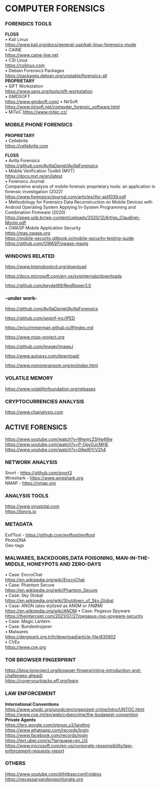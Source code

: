 # COMPUTER FORENSICS    

### FORENSICS TOOLS
**FLOSS**  
• Kali Linux  
https://www.kali.org/docs/general-use/kali-linux-forensics-mode  
• CAINE  
https://www.caine-live.net  
• CSI Linux  
https://csilinux.com  
• Debian Forensics Packages  
https://packages.debian.org/unstable/forensics-all  
**PROPRIETARY**    
• SIFT Workstation  
https://www.sans.org/tools/sift-workstation  
• GMDSOFT    
https://www.gmdsoft.com/
• NirSoft    
https://www.nirsoft.net/computer_forensic_software.html    
• MiTeC
https://www.mitec.cz/    


### MOBILE PHONE FORENSICS
**PROPRIETARY**    
• Cellebrite    
https://cellebrite.com  
  
**FLOSS**    
• Avilla Forensics  
https://github.com/AvillaDaniel/AvillaForensics  
• Mobile Verification Toolkit (MVT)  
https://docs.mvt.re/en/latest    
• Forensics Journal  
Comparative analysis of mobile forensic proprietary tools: an application in forensic investigation (2022)  
https://www.forensicscijournal.com/articles/jfsr-aid1039.pdf  
• Methodology for Forensics Data Reconstruction on Mobile Devices with Android Operating System Applying In-System Programming and Combination Firmware (2020)  
https://ppee.unb.br/wp-content/uploads/2020/12/Artigo_Claudinei-Morim.pdf  
• OWASP Mobile Application Security  
https://mas.owasp.org    
https://mobile-security.gitbook.io/mobile-security-testing-guide    
https://github.com/OWASP/owasp-mastg    

### WINDOWS RELATED  

https://www.hirensbootcd.org/download    

https://docs.microsoft.com/en-us/sysinternals/downloads  

https://github.com/keydet89/RegRipper3.0  

### -under work-  

https://github.com/AvillaDaniel/AvillaForensics  

https://github.com/sepinf-inc/IPED  

https://ericzimmerman.github.io/#!index.md  

https://www.misp-project.org    

https://github.com/imagej/ImageJ  

https://www.autopsy.com/download/  

https://www.nomoreransom.org/en/index.html  

### VOLATILE MEMORY
https://www.volatilityfoundation.org/releases  

### CRYPTOCURRENCIES ANALYSIS    
https://www.chainalysis.com    

## ACTIVE FORENSICS

https://www.youtube.com/watch?v=WwmcZSHw66w  
https://www.youtube.com/watch?v=P-OpyGJcMHE  
https://www.youtube.com/watch?v=0AwI6YrV2h4  

### NETWORK ANALYSIS
Snort - https://github.com/snort3  
Wireshark - https://www.wireshark.org  
NMAP - https://nmap.org  

### ANALYSIS TOOLS    
https://www.virustotal.com  
https://binvis.io  

### METADATA  
ExifTool - https://github.com/exiftool/exiftool  
PhotoDNA  
Geo-tags  

### MALWARES, BACKDOORS,DATA POISONING, MAN-IN-THE-MIDDLE, HONEYPOTS AND ZERO-DAYS  
• Case: EncroChat  
https://en.wikipedia.org/wiki/EncroChat    
• Case: Phantom Secure    
https://en.wikipedia.org/wiki/Phantom_Secure    
• Case: Sky Global    
https://en.wikipedia.org/wiki/Shutdown_of_Sky_Global    
• Case: ANON (also stylized as AN0M or ΛNØM)    
https://en.wikipedia.org/wiki/ANOM
• Case: Pegasus Spyware    
https://theintercept.com/2021/07/27/pegasus-nso-spyware-security    
• Case: Magic Lantern    
• Case: Bundestrojaner    
• Malwares    
https://dergipark.org.tr/tr/download/article-file/835902  
• CVEs    
https://www.cve.org    

### TOR BROWSER FINGERPRINT  
https://blog.torproject.org/browser-fingerprinting-introduction-and-challenges-ahead/    
https://coveryourtracks.eff.org/learn    


### LAW ENFORCEMENT  

**International Conventions**  
https://www.unodc.org/unodc/en/organized-crime/intro/UNTOC.html    
https://www.coe.int/en/web/cybercrime/the-budapest-convention    
**Private Agents**   
https://lers.google.com/signup_v2/landing    
https://www.whatsapp.com/records/login    
https://www.facebook.com/records/login    
https://lert.uber.com/s/?language=en_US  
https://www.microsoft.com/en-us/corporate-responsibility/law-enforcement-requests-report  

### OTHERS  
https://www.youtube.com/@hitbsecconf/videos  
https://necessaryandproportionate.org  

